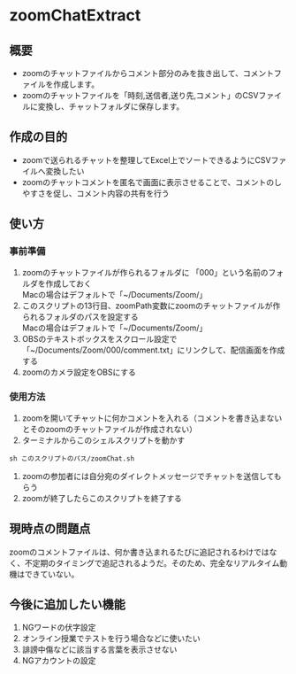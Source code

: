# zoomChatExtract
## 概要
- zoomのチャットファイルからコメント部分のみを抜き出して、コメントファイルを作成します。
- zoomのチャットファイルを「時刻,送信者,送り先,コメント」のCSVファイルに変換し、チャットフォルダに保存します。
## 作成の目的
- zoomで送られるチャットを整理してExcel上でソートできるようにCSVファイルへ変換したい
- zoomのチャットコメントを匿名で画面に表示させることで、コメントのしやすさを促し、コメント内容の共有を行う
## 使い方
### 事前準備
1. zoomのチャットファイルが作られるフォルダに 「000」という名前のフォルダを作成しておく<br>Macの場合はデフォルトで「~/Documents/Zoom/」
1. このスクリプトの13行目、zoomPath変数にzoomのチャットファイルが作られるフォルダのパスを設定する<br>Macの場合はデフォルトで「~/Documents/Zoom/」
1. OBSのテキストボックスをスクロール設定で 「~/Documents/Zoom/000/comment.txt」にリンクして、配信画面を作成する
1. zoomのカメラ設定をOBSにする
### 使用方法
1. zoomを開いてチャットに何かコメントを入れる（コメントを書き込まないとそのzoomのチャットファイルが作成されない）
1. ターミナルからこのシェルスクリプトを動かす
```
sh このスクリプトのパス/zoomChat.sh
```
1. zoomの参加者には自分宛のダイレクトメッセージでチャットを送信してもらう
1. zoomが終了したらこのスクリプトを終了する
## 現時点の問題点
zoomのコメントファイルは、何か書き込まれるたびに追記されるわけではなく、不定期のタイミングで追記されるようだ。そのため、完全なリアルタイム動機はできていない。
## 今後に追加したい機能
1. NGワードの伏字設定
  1. オンライン授業でテストを行う場合などに使いたい
  1. 誹謗中傷などに該当する言葉を表示させない
1. NGアカウントの設定

